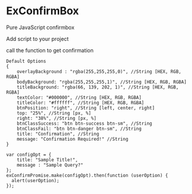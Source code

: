 # ExConfirmBox
Pure JavaScript confirmbox

Add script to your project
<script src="exConfirm.js"></script>

call the function to get confirmation
```
Default Options
{
    overlayBackground : "rgba(255,255,255,0)", //String [HEX, RGB, RGBA]
    bodyBackground: "rgba(255,255,255,1)", //String [HEX, RGB, RGBA]
    titleBackground: "rgba(66, 139, 202, 1)", //String [HEX, RGB, RGBA]
    textColor: "#000000", //String [HEX, RGB, RGBA]
    titleColor: "#ffffff", //String [HEX, RGB, RGBA]
    btnPosition: "right", //String [left, center, right]
    top: "25%", //String [px, %]
    right: "38%", //String [px, %]
    btnClassSuccess: "btn btn-success btn-sm", //String
    btnClassFail: "btn btn-danger btn-sm", //String
    title: "Confirmation", //String
    message: "Confirmation Required!" //String
}

var configOpt = {
    title: "Sample Title!",
    message : "Sample Query?"
};
exConfirmPromise.make(configOpt).then(function (userOption) {
  alert(userOption);
});
```
